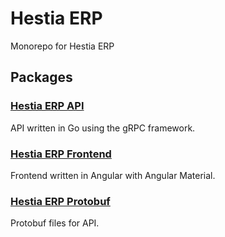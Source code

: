 # Hestia ERP
Monorepo for Hestia ERP

## Packages
### [Hestia ERP API](/api/)
API written in Go using the gRPC framework.
### [Hestia ERP Frontend](/frontend/)
Frontend written in Angular with Angular Material.
### [Hestia ERP Protobuf](/proto/)
Protobuf files for API.
